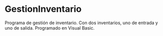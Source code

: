 # GestionInventario
Programa de gestión de inventario. Con dos inventarios, uno de entrada y uno de salida. Programado en Visual Basic. 
